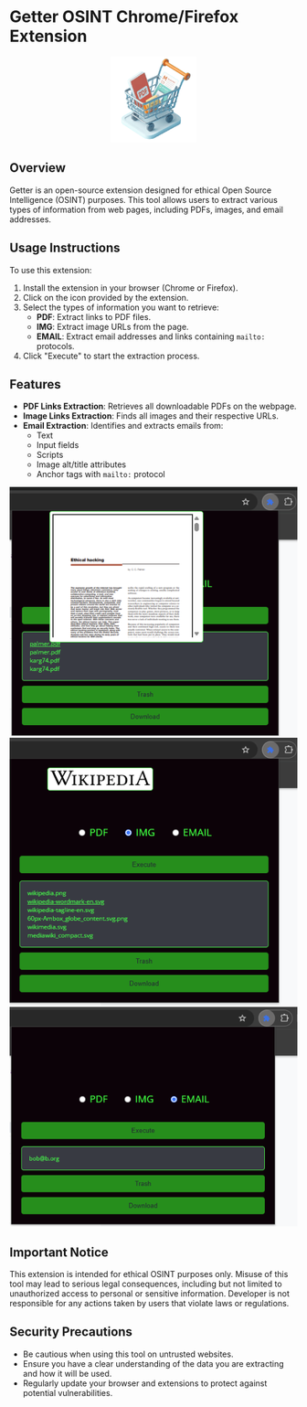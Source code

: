 # Getter OSINT Chrome/Firefox Extension

<p align='center'>
    <img src="Assets\cart.png" width=150>
</p>

## Overview
Getter is an open-source extension designed for ethical Open Source Intelligence (OSINT) purposes. This tool allows users to extract various types of information from web pages, including PDFs, images, and email addresses.

## Usage Instructions
To use this extension:

1. Install the extension in your browser (Chrome or Firefox).
2. Click on the icon provided by the extension.
3. Select the types of information you want to retrieve:
   - **PDF**: Extract links to PDF files.
   - **IMG**: Extract image URLs from the page.
   - **EMAIL**: Extract email addresses and links containing `mailto:` protocols.
4. Click "Execute" to start the extraction process.

## Features
- **PDF Links Extraction**: Retrieves all downloadable PDFs on the webpage.
- **Image Links Extraction**: Finds all images and their respective URLs.
- **Email Extraction**: Identifies and extracts emails from:
  - Text
  - Input fields
  - Scripts
  - Image alt/title attributes
  - Anchor tags with `mailto:` protocol

<p align='center'>
    <img src="assets\Ethical-Hacking-pdf.png" width=600>
    <img src="assets\Ethical-Hacking-img.png" width=600>
    <img src="assets\Ethical-Hacking-email.png" width=600>
</p>




## Important Notice
This extension is intended for ethical OSINT purposes only. Misuse of this tool may lead to serious legal consequences, including but not limited to unauthorized access to personal or sensitive information. Developer is not responsible for any actions taken by users that violate laws or regulations.

## Security Precautions
- Be cautious when using this tool on untrusted websites.
- Ensure you have a clear understanding of the data you are extracting and how it will be used.
- Regularly update your browser and extensions to protect against potential vulnerabilities.
